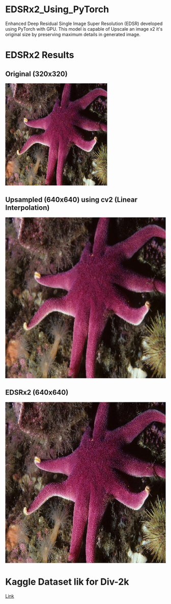# EDSRx2_Using_PyTorch
Enhanced Deep Residual Single Image Super Resolution (EDSR) developed using PyTorch with GPU. This model is capable of Upscale an image x2 it's original size by preserving maximum details in generated image.
# EDSRx2 Results

## Original (320x320)
![Original](./images/0001.png)

## Upsampled (640x640) using cv2 (Linear Interpolation)
![Upsampled using cv2](./images/CV2.jpg)

## EDSRx2 (640x640)
![EDSRx2](./images/upscaled_image.jpg)

# Kaggle Dataset lik for Div-2k
[Link](https://www.kaggle.com/datasets/sharansmenon/div2k)
